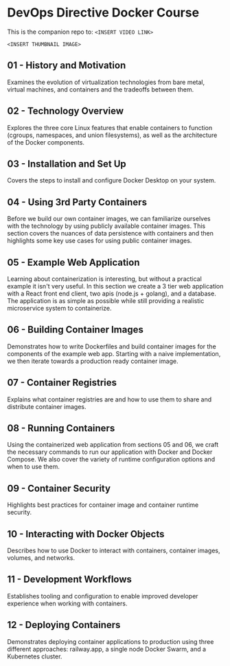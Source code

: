 # DevOps Directive Docker Course

This is the companion repo to: `<INSERT VIDEO LINK>`

`<INSERT THUMBNAIL IMAGE>`

## 01 - History and Motivation

Examines the evolution of virtualization technologies from bare metal, virtual machines, and containers and the tradeoffs between them.

## 02 - Technology Overview

Explores the three core Linux features that enable containers to function (cgroups, namespaces, and union filesystems), as well as the architecture of the Docker components.

## 03 - Installation and Set Up

Covers the steps to install and configure Docker Desktop on your system.

## 04 - Using 3rd Party Containers

Before we build our own container images, we can familiarize ourselves with the technology by using publicly available container images. This section covers the nuances of data persistence with containers and then highlights some key use cases for using public container images.

## 05 - Example Web Application

Learning about containerization is interesting, but without a practical example it isn't very useful. In this section we create a 3 tier web application with a React front end client, two apis (node.js + golang), and a database. The application is as simple as possible while still providing a realistic microservice system to containerize. 

## 06 - Building Container Images

Demonstrates how to write Dockerfiles and build container images for the components of the example web app. Starting with a naive implementation, we then iterate towards a production ready container image.

## 07 - Container Registries

Explains what container registries are and how to use them to share and distribute container images.

## 08 - Running Containers

Using the containerized web application from sections 05 and 06, we craft the necessary commands to run our application with Docker and Docker Compose. We also cover the variety of runtime configuration options and when to use them.

## 09 - Container Security

Highlights best practices for container image and container runtime security.

## 10 - Interacting with Docker Objects

Describes how to use Docker to interact with containers, container images, volumes, and networks.

## 11 - Development Workflows

Establishes tooling and configuration to enable improved developer experience when working with containers.

## 12 - Deploying Containers

Demonstrates deploying container applications to production using three different approaches: railway.app, a single node Docker Swarm, and a Kubernetes cluster.

